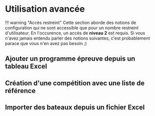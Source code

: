 # Utilisation avancée

!!! warning "Accès restreint"
    Cette section aborde des notions de configuration qui ne sont accessible que pour un nombre restreint d'utilisateur.
    En l'occurence, un accès de **niveau 2** est requis.
    Si vous n'avez jamais entendu parler des notions suivantes, c'est probablement parace que vous n'en avez pas besoin ;)

## Ajouter un programme épreuve depuis un tableau Excel


## Création d'une compétition avec une liste de référence


## Importer des bateaux depuis un fichier Excel